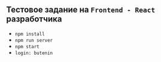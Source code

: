 ## Тестовое задание на `Frontend - React` разработчика

* `npm install`
* `npm run server`
* `npm start`
* `login: butenin`